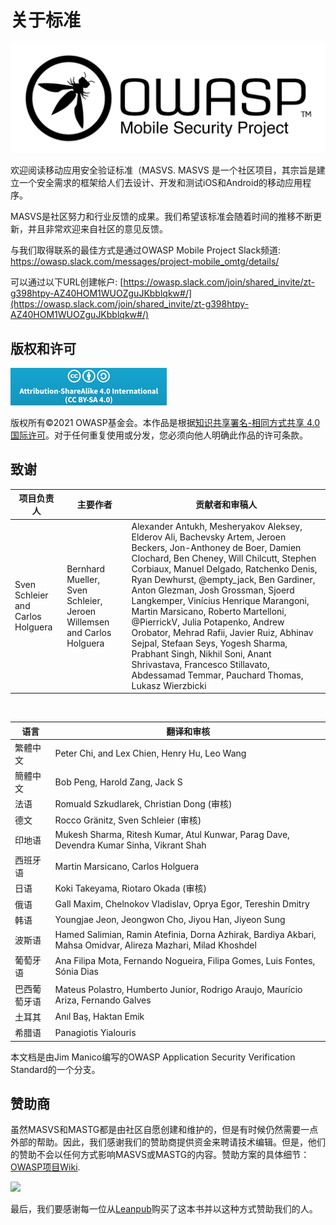 # 关于标准

![OWASP Logo](images/OWASP_logo.png)

欢迎阅读移动应用安全验证标准（MASVS. MASVS 是一个社区项目，其宗旨是建立一个安全需求的框架给人们去设计、开发和测试iOS和Android的移动应用程序。

MASVS是社区努力和行业反馈的成果。我们希望该标准会随着时间的推移不断更新，并且非常欢迎来自社区的意见反馈。

与我们取得联系的最佳方式是通过OWASP Mobile Project Slack频道: <https://owasp.slack.com/messages/project-mobile_omtg/details/>

可以通过以下URL创建帐户: [https://owasp.slack.com/join/shared_invite/zt-g398htpy-AZ40HOM1WUOZguJKbblqkw#/](https://owasp.slack.com/join/shared_invite/zt-g398htpy-AZ40HOM1WUOZguJKbblqkw#/)

## 版权和许可

[![Creative Commons License](images/CC-license.png)](https://creativecommons.org/licenses/by-sa/4.0/)

版权所有©2021 OWASP基金会。本作品是根据[知识共享署名-相同方式共享 4.0 国际许可](https://creativecommons.org/licenses/by-sa/4.0/)。对于任何重复使用或分发，您必须向他人明确此作品的许可条款。

<!-- \pagebreak -->

## 致谢

| 项目负责人 | 主要作者 | 贡献者和审稿人
| ------- | --- | ----------------- |
| Sven Schleier and Carlos Holguera | Bernhard Mueller, Sven Schleier, Jeroen Willemsen and Carlos Holguera | Alexander Antukh, Mesheryakov Aleksey, Elderov Ali, Bachevsky Artem, Jeroen Beckers, Jon-Anthoney de Boer, Damien Clochard, Ben Cheney, Will Chilcutt, Stephen Corbiaux, Manuel Delgado, Ratchenko Denis, Ryan Dewhurst, @empty_jack, Ben Gardiner, Anton Glezman, Josh Grossman, Sjoerd Langkemper, Vinícius Henrique Marangoni, Martin Marsicano, Roberto Martelloni, @PierrickV, Julia Potapenko, Andrew Orobator, Mehrad Rafii, Javier Ruiz, Abhinav Sejpal, Stefaan Seys, Yogesh Sharma, Prabhant Singh, Nikhil Soni, Anant Shrivastava, Francesco Stillavato, Abdessamad Temmar, Pauchard Thomas, Lukasz Wierzbicki |

<br/>

| 语言 |翻译和审核 |
| --------------- | ------------------------------------------------------------ |
| 繁體中文 | Peter Chi, and Lex Chien, Henry Hu, Leo Wang |
| 簡體中文 | Bob Peng, Harold Zang, Jack S |
| 法语 | Romuald Szkudlarek, Christian Dong (审核) |
| 德文 | Rocco Gränitz, Sven Schleier (审核) |
| 印地语 | Mukesh Sharma, Ritesh Kumar, Atul Kunwar, Parag Dave, Devendra Kumar Sinha, Vikrant Shah |
| 西班牙语 | Martin Marsicano, Carlos Holguera |
| 日语 | Koki Takeyama, Riotaro Okada (审核) |
| 俄语 | Gall Maxim, Chelnokov Vladislav, Oprya Egor, Tereshin Dmitry |
| 韩语 | Youngjae Jeon, Jeongwon Cho, Jiyou Han, Jiyeon Sung |
| 波斯语 | Hamed Salimian, Ramin Atefinia, Dorna Azhirak, Bardiya Akbari, Mahsa Omidvar, Alireza Mazhari, Milad Khoshdel |
| 葡萄牙语 | Ana Filipa Mota, Fernando Nogueira, Filipa Gomes, Luis Fontes, Sónia Dias|
| 巴西葡萄牙语 | Mateus Polastro, Humberto Junior, Rodrigo Araujo, Maurício Ariza, Fernando Galves |
| 土耳其 | Anıl Baş, Haktan Emik |
| 希腊语 | Panagiotis Yialouris |

本文档是由Jim Manico编写的OWASP Application Security Verification Standard的一个分支。

## 赞助商

虽然MASVS和MASTG都是由社区自愿创建和维护的，但是有时候仍然需要一点外部的帮助。因此，我们感谢我们的赞助商提供资金来聘请技术编辑。但是，他们的赞助不会以任何方式影响MASVS或MASTG的内容。赞助方案的具体细节：[OWASP项目Wiki](https://owasp.org/www-project-mobile-app-security/#div-sponsorship "OWASP Mobile Application Security Testing Guide Sponsorship Packages").

<img src="https://raw.githubusercontent.com/OWASP/owasp-mastg/master/Document/Images/Donators/donators.png"/>

最后，我们要感谢每一位从[Leanpub](https://leanpub.com/mobile-security-testing-guide)购买了这本书并以这种方式赞助我们的人。
